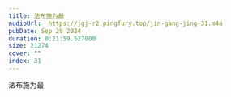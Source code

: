 ```yaml
---
title: 法布施为最
audioUrl:  https://jgj-r2.pingfury.top/jin-gang-jing-31.m4a
pubDate: Sep 29 2024
duration: 0:21:59.527000
size: 21274
cover: ""
index: 31
---
```

法布施为最